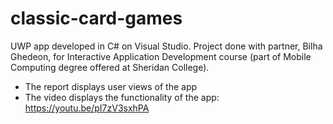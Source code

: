 # classic-card-games
UWP app developed in C# on Visual Studio. Project done with partner, Bilha Ghedeon, for Interactive Application Development course (part of Mobile Computing degree offered at Sheridan College). 

- The report displays user views of the app
- The video displays the functionality of the app: https://youtu.be/pI7zV3sxhPA
